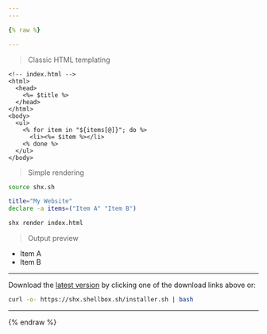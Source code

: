 ```yaml
---
---

{% raw %}

---
```


> Classic HTML templating

```erb
<!-- index.html -->
<html>
  <head>
    <%= $title %>
  </head>
</html>
<body>
  <ul>
    <% for item in "${items[@]}"; do %>
      <li><%= $item %></li>
    <% done %>
  </ul>
</body>
```

> Simple rendering

```sh
source shx.sh

title="My Website"
declare -a items=("Item A" "Item B")

shx render index.html
```

> Output preview

 - Item A
 - Item B


---

Download the [latest version](https://github.com/shellbox-sh/shx/archive/v0.1.0.tar.gz) by clicking one of the download links above or:

```sh
curl -o- https://shx.shellbox.sh/installer.sh | bash
```


---


{% endraw %}
